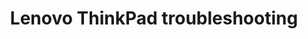 ---
lang: en
layout: doc
redirect_from:
- /doc/thinkpad-troubleshooting/
- /doc/thinkpad_x201/
- /en/doc/thinkpad_x201/
- /doc/Thinkpad_X201/
- /wiki/Thinkpad_X201/
- /doc/lenovo450-tinkering/
- /en/doc/lenovo450-tinkering/
- /doc/Lenovo450Tinkering/
- /wiki/Lenovo450Tinkering/
redirect_to: https://github.com/Qubes-Community/Contents/blob/master/docs/troubleshooting/thinkpad-troubleshooting.md
ref: 95
title: Lenovo ThinkPad troubleshooting
---